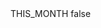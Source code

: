 <?xml version="1.0" encoding="UTF-8"?>
<CustomMetadata xmlns="http://soap.sforce.com/2006/04/metadata">
    <label>THIS_MONTH</label>
    <protected>false</protected>
</CustomMetadata>
